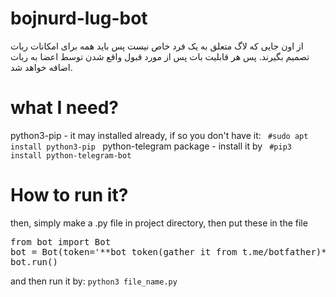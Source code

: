 # bojnurd-lug-bot
از اون جایی که لاگ متعلق به یک فرد خاص نیست پس باید همه برای امکانات ربات تصمیم بگیرند. پس هر قابلیت بات پس از مورد قبول واقع شدن توسط اعضا به ربات اضافه خواهد شد.

# what I need?
python3-pip - it may installed already, if so you don't have it: <code> #sudo apt install python3-pip </code>
python-telegram package - install it by <code> #pip3 install python-telegram-bot </code>

# How to run it?
then, simply make a .py file in project directory, then put these in the file

<pre>
from bot import Bot
bot = Bot(token='**bot token(gather it from t.me/botfather)**', chat_id=**group chat_id(ask a specialist for this)**)
bot.run()</pre>

and then run it by: 
<code>python3 file_name.py</code>
